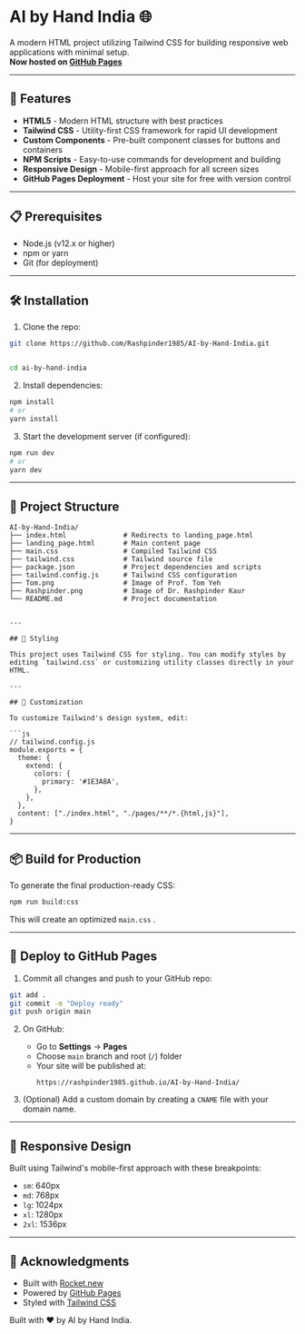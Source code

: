 # AI by Hand India 🌐

A modern HTML project utilizing Tailwind CSS for building responsive web applications with minimal setup.  
**Now hosted on [GitHub Pages](https://rashpinder1985.github.io/AI-by-Hand-India/)**

---

## 🚀 Features

- **HTML5** - Modern HTML structure with best practices
- **Tailwind CSS** - Utility-first CSS framework for rapid UI development
- **Custom Components** - Pre-built component classes for buttons and containers
- **NPM Scripts** - Easy-to-use commands for development and building
- **Responsive Design** - Mobile-first approach for all screen sizes
- **GitHub Pages Deployment** - Host your site for free with version control

---

## 📋 Prerequisites

- Node.js (v12.x or higher)
- npm or yarn
- Git (for deployment)

---

## 🛠️ Installation

1. Clone the repo:
```bash
git clone https://github.com/Rashpinder1985/AI-by-Hand-India.git


cd ai-by-hand-india
```

2. Install dependencies:
```bash
npm install
# or
yarn install
```

3. Start the development server (if configured):
```bash
npm run dev
# or
yarn dev
```

---

## 📁 Project Structure

```
AI-by-Hand-India/
├── index.html              # Redirects to landing_page.html
├── landing_page.html       # Main content page
├── main.css                # Compiled Tailwind CSS
├── tailwind.css            # Tailwind source file
├── package.json            # Project dependencies and scripts
├── tailwind.config.js      # Tailwind CSS configuration
├── Tom.png                 # Image of Prof. Tom Yeh
├── Rashpinder.png          # Image of Dr. Rashpinder Kaur
└── README.md               # Project documentation


---

## 🎨 Styling

This project uses Tailwind CSS for styling. You can modify styles by editing `tailwind.css` or customizing utility classes directly in your HTML.

---

## 🧩 Customization

To customize Tailwind's design system, edit:

```js
// tailwind.config.js
module.exports = {
  theme: {
    extend: {
      colors: {
        primary: '#1E3A8A',
      },
    },
  },
  content: ["./index.html", "./pages/**/*.{html,js}"],
}
```

---

## 📦 Build for Production

To generate the final production-ready CSS:

```bash
npm run build:css
```

This will create an optimized `main.css` .

---

## 🚀 Deploy to GitHub Pages

1. Commit all changes and push to your GitHub repo:
```bash
git add .
git commit -m "Deploy ready"
git push origin main
```

2. On GitHub:
   - Go to **Settings** → **Pages**
   - Choose `main` branch and root (`/`) folder
   - Your site will be published at:
     ```
     https://rashpinder1985.github.io/AI-by-Hand-India/
     ```

3. (Optional) Add a custom domain by creating a `CNAME` file with your domain name.

---

## 📱 Responsive Design

Built using Tailwind's mobile-first approach with these breakpoints:

- `sm`: 640px
- `md`: 768px
- `lg`: 1024px
- `xl`: 1280px
- `2xl`: 1536px

---

## 🙏 Acknowledgments

- Built with [Rocket.new](https://rocket.new)
- Powered by [GitHub Pages](https://pages.github.com)
- Styled with [Tailwind CSS](https://tailwindcss.com)

Built with ❤️ by AI by Hand India.
